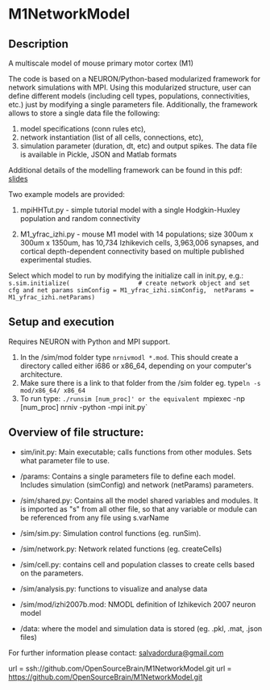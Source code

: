 # M1NetworkModel
## Description
A multiscale model of mouse primary motor cortex (M1)

The code is based on a NEURON/Python-based modularized framework for network simulations with MPI. Using this modularized structure, user can define different models (including cell types, populations, connectivities, etc.) just by modifying a single parameters file. Additionally, the framework allows to store a single data file the following:
1. model specifications (conn rules etc), 
2. network instantiation (list of all cells, connections, etc), 
3. simulation parameter (duration, dt, etc) and output spikes. 
The data file is available in Pickle, JSON and Matlab formats

Additional details of the modelling framework can be found in this pdf: [slides](https://drive.google.com/file/d/0B8v-knmZRjhtVl9BOFY2bzlWSWs/view?usp=sharing)

Two example models are provided: 
1) mpiHHTut.py - simple tutorial model with a single Hodgkin-Huxley population and random connectivity

2) M1_yfrac_izhi.py - mouse M1 model with 14 populations; size 300um x 300um x 1350um, has 10,734 Izhikevich cells, 3,963,006 synapses, and cortical depth-dependent connectivity based on multiple published experimental studies.

Select which model to run by modifying the initialize call in init.py, e.g.:
    `s.sim.initialize(                   # create network object and set cfg and net params
        simConfig = M1_yfrac_izhi.simConfig, 
        netParams = M1_yfrac_izhi.netParams)`

## Setup and execution

Requires NEURON with Python and MPI support. 

1. In the /sim/mod folder type `nrnivmodl *.mod`. This should create a directory called either i686 or x86_64, depending on your computer's architecture. 
2. Make sure there is a link to that folder from the /sim folder eg. type`ln -s mod/x86_64/ x86_64`
3. To run type: `./runsim [num_proc]' or the equivalent `mpiexec -np [num_proc] nrniv -python -mpi init.py`

## Overview of file structure:

* sim/init.py: Main executable; calls functions from other modules. Sets what parameter file to use.

* /params: Contains a single parameters file to define each model. Includes simulation (simConfig) and network (netParams) parameters. 

* /sim/shared.py: Contains all the model shared variables and modules. It is imported as "s" from all other file, so that any variable or module can be referenced from any file using s.varName

* /sim/sim.py: Simulation control functions (eg. runSim).

* /sim/network.py: Network related functions (eg. createCells)

* /sim/cell.py: contains cell and population classes to create cells based on the parameters.

* /sim/analysis.py: functions to visualize and analyse data

* /sim/mod/izhi2007b.mod: NMODL definition of Izhikevich 2007 neuron model

* /data: where the model and simulation data is stored (eg. .pkl, .mat, .json files) 


For further information please contact: salvadordura@gmail.com 

url = ssh://github.com/OpenSourceBrain/M1NetworkModel.git
url = https://github.com/OpenSourceBrain/M1NetworkModel.git

